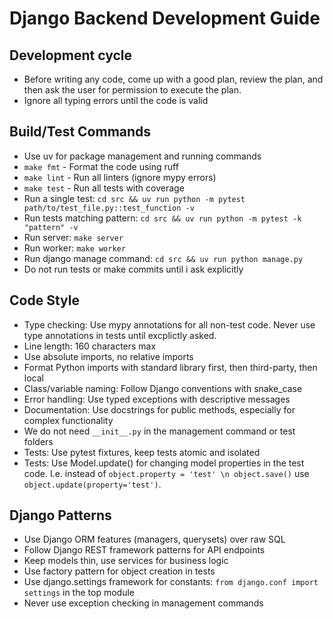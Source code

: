 # Django Backend Development Guide

## Development cycle
- Before writing any code, come up with a good plan, review the plan, and then ask the user for permission to execute the plan.
- Ignore all typing errors until the code is valid

## Build/Test Commands
- Use uv for package management and running commands
- `make fmt` - Format the code using ruff
- `make lint` - Run all linters (ignore mypy errors)
- `make test` - Run all tests with coverage
- Run a single test: `cd src && uv run python -m pytest path/to/test_file.py::test_function -v`
- Run tests matching pattern: `cd src && uv run python -m pytest -k "pattern" -v`
- Run server: `make server`
- Run worker: `make worker`
- Run django manage command: `cd src && uv run python manage.py`
- Do not run tests or make commits until i ask explicitly


## Code Style
- Type checking: Use mypy annotations for all non-test code. Never use type annotations in tests until excplictly asked.
- Line length: 160 characters max
- Use absolute imports, no relative imports
- Format Python imports with standard library first, then third-party, then local
- Class/variable naming: Follow Django conventions with snake_case
- Error handling: Use typed exceptions with descriptive messages
- Documentation: Use docstrings for public methods, especially for complex functionality
- We do not need `__init__.py` in the management command or test folders
- Tests: Use pytest fixtures, keep tests atomic and isolated
- Tests: Use Model.update() for changing model properties in the test code. I.e. instead of `object.property = 'test' \n object.save()` use `object.update(property='test')`.


## Django Patterns
- Use Django ORM features (managers, querysets) over raw SQL
- Follow Django REST framework patterns for API endpoints
- Keep models thin, use services for business logic
- Use factory pattern for object creation in tests
- Use django.settings framework for constants: `from django.conf import settings` in the top module
- Never use exception checking in management commands
